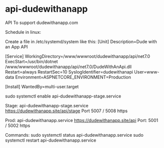 # api-dudewithanapp
API To support dudewithanapp.com


Schedule in linux:

Create a file in /etc/systemd/system like this:
[Unit]
Description=Dude with an App API

[Service]
WorkingDirectory=/www/wwwroot/dudewithanapp/api/net7.0
ExecStart=/usr/bin/dotnet /www/wwwroot/dudewithanapp/api/net7.0/DudeWithAnApi.dll 
Restart=always
RestartSec=10
SyslogIdentifier=dudewithanapi
User=www-data
Environment=ASPNETCORE_ENVIRONMENT=Production

[Install]
WantedBy=multi-user.target


sudo systemctl enable api-dudewithanapp-stage.service 

Stage:
api-dudewithanapp-stage.service 
https://dudewithanapp.site/api/stage
Port 5007 / 5008 https

Prod:
api-dudewithanapp.service 
https://dudewithanapp.site/api
Port: 5001 / 5002 https

Commands:
sudo systemctl status api-dudewithanapp.service 
sudo systemctl restart api-dudewithanapp.service 
